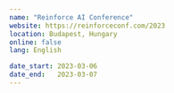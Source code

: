 ```yaml
---
name: "Reinforce AI Conference"
website: https://reinforceconf.com/2023
location: Budapest, Hungary
online: false
lang: English

date_start: 2023-03-06
date_end:   2023-03-07
---
```

